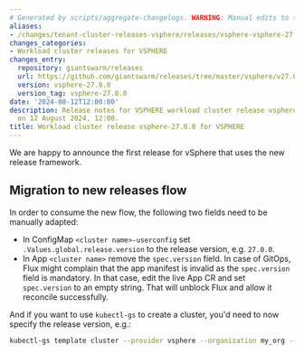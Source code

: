 ```yaml
---
# Generated by scripts/aggregate-changelogs. WARNING: Manual edits to this files will be overwritten.
aliases:
- /changes/tenant-cluster-releases-vsphere/releases/vsphere-vsphere-27.0.0/
changes_categories:
- Workload cluster releases for VSPHERE
changes_entry:
  repository: giantswarm/releases
  url: https://github.com/giantswarm/releases/tree/master/vsphere/v27.0.0
  version: vsphere-27.0.0
  version_tag: vsphere-27.0.0
date: '2024-08-12T12:00:00'
description: Release notes for VSPHERE workload cluster release vsphere-27.0.0, published
  on 12 August 2024, 12:00.
title: Workload cluster release vsphere-27.0.0 for VSPHERE
---
```


We are happy to announce the first release for vSphere that uses the new release framework.

## Migration to new releases flow

In order to consume the new flow, the following two fields need to be manually adapted:

* In ConfigMap `<cluster name>-userconfig` set `.Values.global.release.version` to the release version, e.g. `27.0.0`.
* In App `<cluster name>` remove the `spec.version` field. In case of GitOps, Flux might complain that the app manifest is invalid as the `spec.version` field is mandatory. In that case, edit the live App CR and set `spec.version` to an empty string. That will unblock Flux and allow it reconcile successfully.

And if you want to use `kubectl-gs` to create a cluster, you'd need to now specify the release version, e.g.:

```bash
kubectl-gs template cluster --provider vsphere --organization my_org --name cluster_name -vsphere-network-name network_name --release 27.0.0
```
